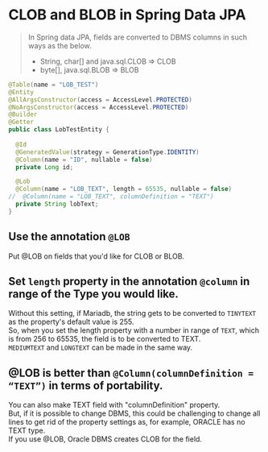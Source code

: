 # CLOB and BLOB in Spring Data JPA

> In Spring data JPA, fields are converted to DBMS columns in such ways as the below.  
> * String, char[] and java.sql.CLOB => CLOB  
> * byte[], java.sql.BLOB => BLOB  


```java
@Table(name = "LOB_TEST")
@Entity
@AllArgsConstructor(access = AccessLevel.PROTECTED)
@NoArgsConstructor(access = AccessLevel.PROTECTED)
@Builder
@Getter
public class LobTestEntity {
  
  @Id
  @GeneratedValue(strategy = GenerationType.IDENTITY)
  @Column(name = "ID", nullable = false)
  private Long id;

  @Lob
  @Column(name = "LOB_TEXT", length = 65535, nullable = false)
//  @Column(name = "LOB_TEXT", columnDefinition = "TEXT")
  private String lobText;
}
```

## Use the annotation `@LOB`
Put @LOB on fields that you'd like for CLOB or BLOB.

## Set `length` property in the annotation `@column` in range of the Type you would like.
Without this setting, if Mariadb, the string gets to be converted to `TINYTEXT` as the property's default value is 255.  
So, when you set the length property with a number in range of `TEXT`, which is from 256 to 65535, the field is to be converted to TEXT.  
`MEDIUMTEXT` and `LONGTEXT` can be made in the same way.

## @LOB is better than `@Column(columnDefinition = “TEXT”)` in terms of portability.
You can also make TEXT field with "columnDefinition" property.  
But, if it is possible to change DBMS, this could be challenging to change all lines to get rid of the property settings as, for example, ORACLE has no TEXT type.  
If you use @LOB, Oracle DBMS creates CLOB for the field.  
